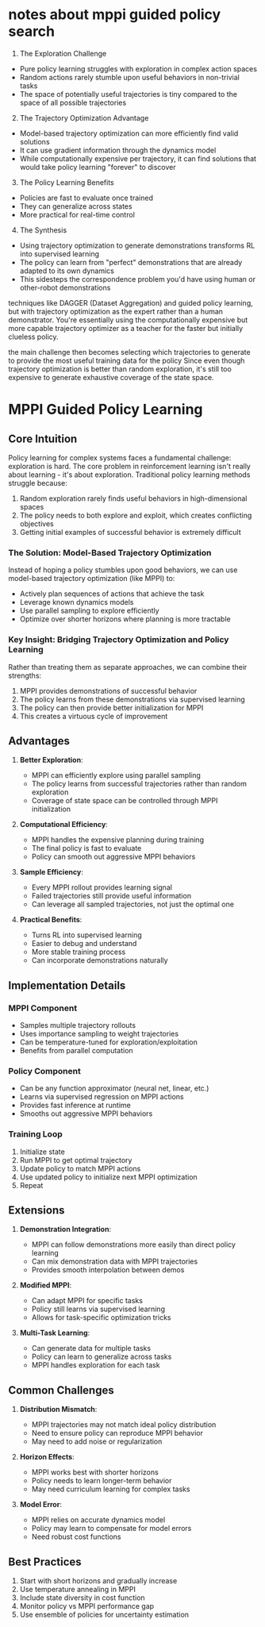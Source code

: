 # notes about mppi guided policy search
1. The Exploration Challenge
- Pure policy learning struggles with exploration in complex action spaces
- Random actions rarely stumble upon useful behaviors in non-trivial tasks
- The space of potentially useful trajectories is tiny compared to the space of all possible trajectories

2. The Trajectory Optimization Advantage
- Model-based trajectory optimization can more efficiently find valid solutions
- It can use gradient information through the dynamics model
- While computationally expensive per trajectory, it can find solutions that would take policy learning "forever" to discover

3. The Policy Learning Benefits
- Policies are fast to evaluate once trained
- They can generalize across states
- More practical for real-time control

4. The Synthesis
- Using trajectory optimization to generate demonstrations transforms RL into supervised learning
- The policy can learn from "perfect" demonstrations that are already adapted to its own dynamics
- This sidesteps the correspondence problem you'd have using human or other-robot demonstrations

techniques like DAGGER (Dataset Aggregation) and guided policy learning, but with trajectory optimization as the expert rather than a human demonstrator. You're essentially using the computationally expensive but more capable trajectory optimizer as a teacher for the faster but initially clueless policy.

the main challenge then becomes selecting which trajectories to generate to provide the most useful training data for the policy
Since even though trajectory optimization is better than random exploration, it's still too expensive to generate exhaustive coverage of the state space.


# MPPI Guided Policy Learning

## Core Intuition

Policy learning for complex systems faces a fundamental challenge: exploration is hard. The core problem in reinforcement learning isn't really about learning - it's about exploration. Traditional policy learning methods struggle because:

1. Random exploration rarely finds useful behaviors in high-dimensional spaces
2. The policy needs to both explore and exploit, which creates conflicting objectives
3. Getting initial examples of successful behavior is extremely difficult

### The Solution: Model-Based Trajectory Optimization

Instead of hoping a policy stumbles upon good behaviors, we can use model-based trajectory optimization (like MPPI) to:
- Actively plan sequences of actions that achieve the task
- Leverage known dynamics models
- Use parallel sampling to explore efficiently
- Optimize over shorter horizons where planning is more tractable

### Key Insight: Bridging Trajectory Optimization and Policy Learning

Rather than treating them as separate approaches, we can combine their strengths:
1. MPPI provides demonstrations of successful behavior
2. The policy learns from these demonstrations via supervised learning
3. The policy can then provide better initialization for MPPI
4. This creates a virtuous cycle of improvement

## Advantages

1. **Better Exploration**: 
   - MPPI can efficiently explore using parallel sampling
   - The policy learns from successful trajectories rather than random exploration
   - Coverage of state space can be controlled through MPPI initialization

2. **Computational Efficiency**:
   - MPPI handles the expensive planning during training
   - The final policy is fast to evaluate
   - Policy can smooth out aggressive MPPI behaviors

3. **Sample Efficiency**:
   - Every MPPI rollout provides learning signal
   - Failed trajectories still provide useful information
   - Can leverage all sampled trajectories, not just the optimal one

4. **Practical Benefits**:
   - Turns RL into supervised learning
   - Easier to debug and understand
   - More stable training process
   - Can incorporate demonstrations naturally

## Implementation Details

### MPPI Component
- Samples multiple trajectory rollouts
- Uses importance sampling to weight trajectories
- Can be temperature-tuned for exploration/exploitation
- Benefits from parallel computation

### Policy Component
- Can be any function approximator (neural net, linear, etc.)
- Learns via supervised regression on MPPI actions
- Provides fast inference at runtime
- Smooths out aggressive MPPI behaviors

### Training Loop
1. Initialize state
2. Run MPPI to get optimal trajectory
3. Update policy to match MPPI actions
4. Use updated policy to initialize next MPPI optimization
5. Repeat

## Extensions

1. **Demonstration Integration**:
   - MPPI can follow demonstrations more easily than direct policy learning
   - Can mix demonstration data with MPPI trajectories
   - Provides smooth interpolation between demos

2. **Modified MPPI**:
   - Can adapt MPPI for specific tasks
   - Policy still learns via supervised learning
   - Allows for task-specific optimization tricks

3. **Multi-Task Learning**:
   - Can generate data for multiple tasks
   - Policy can learn to generalize across tasks
   - MPPI handles exploration for each task

## Common Challenges

1. **Distribution Mismatch**:
   - MPPI trajectories may not match ideal policy distribution
   - Need to ensure policy can reproduce MPPI behavior
   - May need to add noise or regularization

2. **Horizon Effects**:
   - MPPI works best with shorter horizons
   - Policy needs to learn longer-term behavior
   - May need curriculum learning for complex tasks

3. **Model Error**:
   - MPPI relies on accurate dynamics model
   - Policy may learn to compensate for model errors
   - Need robust cost functions

## Best Practices

1. Start with short horizons and gradually increase
2. Use temperature annealing in MPPI
3. Include state diversity in cost function
4. Monitor policy vs MPPI performance gap
5. Use ensemble of policies for uncertainty estimation
